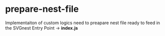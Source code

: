 # prepare-nest-file
Implementaiton of custom logics need to preapare nest file ready to feed in the SVGnest
Entry Point -> **index.js**
